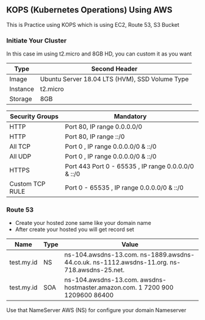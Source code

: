 ## KOPS (Kubernetes Operations) Using AWS
This is Practice using  KOPS which is using EC2, Route 53, S3 Bucket

### Initiate Your Cluster
In this case im using t2.micro and 8GB HD, you can custom it as you want

|	Type	 	 | Second Header
------------ | -------------
Image | Ubuntu Server 18.04 LTS (HVM), SSD Volume Type
Instance| t2.micro
Storage| 8GB

|	Security Groups	 	 | Mandatory 
------------ | -------------
HTTP|  Port 80, IP range 0.0.0.0/0
HTTP |  Port 80, IP range ::/0
 All TCP | Port 0 , IP range 0.0.0.0/0 & ::/0
 All UDP |  Port 0 , IP range 0.0.0.0/0 & ::/0
 HTTPS |  Port 443 Port 0 - 65535 , IP range 0.0.0.0/0 & ::/0
 Custom TCP RULE |  Port 0 - 65535 , IP range 0.0.0.0/0 & ::/0

 ### Route 53
- Create your hosted zone same like your domain name 
- After create your hosted you will get record set

|	Name	 	 | Type  |  Value |
------------ | ------------- | --------- |
test.my.id |NS| ns-104.awsdns-13.com. ns-1889.awsdns-44.co.uk. ns-1112.awsdns-11.org. ns-718.awsdns-25.net.
test.my.id |SOA| ns-104.awsdns-13.com. awsdns-hostmaster.amazon.com. 1 7200 900 1209600 86400

Use that NameServer AWS (NS) for configure your domain Nameserver 
